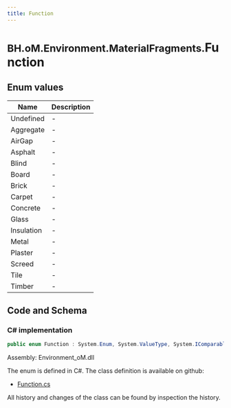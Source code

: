 ```yaml
---
title: Function
---
```


# <small>BH.oM.Environment.MaterialFragments.</small>**Function**



## Enum values

| Name            | Description                                                    |
|-----------------|----------------------------------------------------------------|
| Undefined |  -  |
| Aggregate |  -  |
| AirGap |  -  |
| Asphalt |  -  |
| Blind |  -  |
| Board |  -  |
| Brick |  -  |
| Carpet |  -  |
| Concrete |  -  |
| Glass |  -  |
| Insulation |  -  |
| Metal |  -  |
| Plaster |  -  |
| Screed |  -  |
| Tile |  -  |
| Timber |  -  |


## Code and Schema

### C# implementation

``` C# title="C#"
public enum Function : System.Enum, System.ValueType, System.IComparable, System.ISpanFormattable, System.IFormattable, System.IConvertible
```

Assembly: Environment_oM.dll

The enum is defined in C#. The class definition is available on github:

- [Function.cs](https://github.com/BHoM/BHoM/blob/develop/Environment_oM/MaterialFragments\Enums\Function.cs)

All history and changes of the class can be found by inspection the history.
